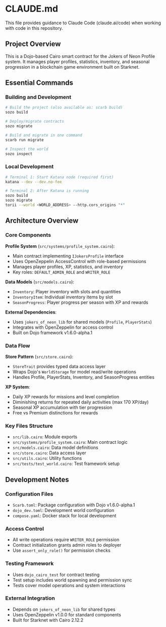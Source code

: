 # CLAUDE.md

This file provides guidance to Claude Code (claude.ai/code) when working with code in this repository.

## Project Overview

This is a Dojo-based Cairo smart contract for the Jokers of Neon Profile system. It manages player profiles, statistics, inventory, and seasonal progression in a blockchain game environment built on Starknet.

## Essential Commands

### Building and Development
```bash
# Build the project (also available as: scarb build)
sozo build

# Deploy/migrate contracts
sozo migrate

# Build and migrate in one command
scarb run migrate

# Inspect the world
sozo inspect
```

### Local Development
```bash
# Terminal 1: Start Katana node (required first)
katana --dev --dev.no-fee

# Terminal 2: After Katana is running
sozo build
sozo migrate
torii --world <WORLD_ADDRESS> --http.cors_origins "*"
```

## Architecture Overview

### Core Components

**Profile System** (`src/systems/profile_system.cairo`):
- Main contract implementing `IJokersProfile` interface
- Uses OpenZeppelin AccessControl with role-based permissions
- Manages player profiles, XP, statistics, and inventory
- Key roles: `DEFAULT_ADMIN_ROLE` and `WRITER_ROLE`

**Data Models** (`src/models.cairo`):
- `Inventory`: Player inventory with slots and quantities
- `InventoryItem`: Individual inventory items by slot
- `SeasonProgress`: Player progress per season with XP and rewards

**External Dependencies**:
- Uses `jokers_of_neon_lib` for shared models (`Profile`, `PlayerStats`)
- Integrates with OpenZeppelin for access control
- Built on Dojo framework v1.6.0-alpha.1

### Data Flow

**Store Pattern** (`src/store.cairo`):
- `StoreTrait` provides typed data access layer
- Wraps Dojo's `WorldStorage` for model read/write operations
- Handles Profile, PlayerStats, Inventory, and SeasonProgress entities

**XP System**:
- Daily XP rewards for missions and level completion
- Diminishing returns for repeated daily activities (max 170 XP/day)
- Seasonal XP accumulation with tier progression
- Free vs Premium distinctions for rewards

### Key Files Structure
- `src/lib.cairo`: Module exports
- `src/systems/profile_system.cairo`: Main contract logic
- `src/models.cairo`: Data model definitions
- `src/store.cairo`: Data access layer
- `src/utils.cairo`: Utility functions
- `src/tests/test_world.cairo`: Test framework setup

## Development Notes

### Configuration Files
- `Scarb.toml`: Package configuration with Dojo v1.6.0-alpha.1
- `dojo_dev.toml`: Development world configuration
- `compose.yaml`: Docker stack for local development

### Access Control
- All write operations require `WRITER_ROLE` permission
- Contract initialization grants admin roles to deployer
- Use `assert_only_role()` for permission checks

### Testing Framework
- Uses `dojo_cairo_test` for contract testing
- Test setup includes world spawning and permission sync
- Tests cover model operations and system interactions

### External Integration
- Depends on `jokers_of_neon_lib` for shared types
- Uses OpenZeppelin v1.0.0 for standard components
- Built for Starknet with Cairo 2.12.2